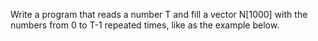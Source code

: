 Write a program that reads a number T and fill a vector N[1000] with the numbers from 0 to T-1 repeated times, like as the example below.